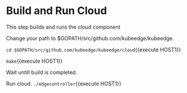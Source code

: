 # Build and Run Cloud 

This step builds and runs the cloud component

Change your path to $GOPATH/src/github.com/kubeedge/kubeedge.

`cd $GOPATH/src/github.com/kubeedge/kubeedge/cloud`{{execute HOST1}}

`make`{{execute HOST1}}

Wait untill build is completed.

Run cloud.
`./edgecontroller`{{execute HOST1}}